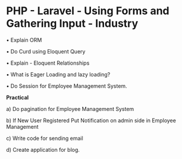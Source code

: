 # PHP - Laravel - Using Forms and Gathering Input - Industry

• Explain ORM

• Do Curd using Eloquent Query

• Explain - Eloquent Relationships

• What is Eager Loading and lazy loading?

• Do Session for Employee Management System.

<b>Practical</b>

a) Do pagination for Employee Management System

b) If New User Registered Put Notification on admin side in Employee Management 

c) Write code for sending email

d) Create application for blog.

